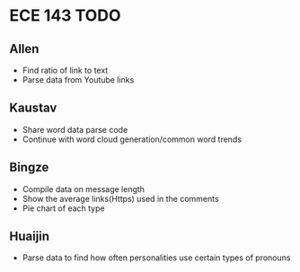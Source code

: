 # ECE 143 TODO

## Allen 
<ul>
<li>Find ratio of link to text</li>
<li>Parse data from Youtube links</li>
</ul>

## Kaustav 
<ul>
<li>Share word data parse code</li>
<li>Continue with word cloud generation/common word trends</li>
</ul>

## Bingze
<ul>
<li>Compile data on message length</li>
<li>Show the average links(Https) used in the comments</li>
<li>Pie chart of each type</li>
</ul>

## Huaijin
<ul>
<li>Parse data to find how often personalities use certain types of pronouns</li>
</ul>
